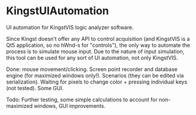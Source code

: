 # KingstUIAutomation
UI automation for KingstVIS logic analyzer software.

Since Kingst doesn't offer any API to control acquisition (and KingstVIS is a Qt5 application, so no hWnd-s for "controls"), the only way to automate the process is to simulate mouse input. Due to the nature of input simulation, this tool can be used for any sort of UI automation, not only KingstVIS.

Done: mouse movement/clicking. Screen point recorder and database engine (for maximized windows only!). Scenarios (they can be edited via serialization). Waiting for pixels to change color + pressing individual keys (not tested). Some GUI.

Todo: Further testing, some simple calculations to account for non-maximized windows, GUI improvements.
